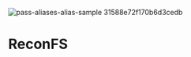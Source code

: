 ![pass-aliases-alias-sample 31588e72f170b6d3cedb](https://github.com/user-attachments/assets/1836b5d6-18c6-4e81-aa39-5d8d6cae4274)


# ReconFS
